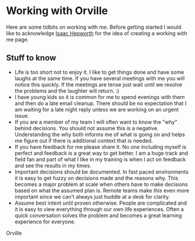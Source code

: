 # Working with Orville
Here are some tidbits on working with me. Before getting started I would like to acknowledge [Isaac Hepworth](https://github.com/hepwori/wwi) for the idea of creating a working with me page.

## Stuff to know
* Life is too short not to enjoy it. I like to get things done and have some laughs at the same time. If you have several meetings with me you will notice this quickly. If the meetings are tense just wait until we resolve the problems and the laughter will return. :)
* I have young kids so it is common for me to spend evenings with them and then do a late email cleanup. There should be no expectation that I am waiting for a late night reply unless we are working on an urgent issue.
* If you are a member of my team I will often want to know the "why" behind decisions. You should not assume this is a negative. Understanding the why both informs me of what is going on and helps me figure out if there is additional context that is needed.
* If you have feedback for me please share it. No one including myself is perfect and feedback is a great way to get better. I am a huge track and field fan and part of what I like in my training is when I act on feedback and see the results in my times.
* Important decisions should be documented. In fast paced environments it is easy to get fuzzy on decisions made and the reasons why. This becomes a major problem at scale when others have to make decisions based on what the assumed plan is. Remote teams make this even more important since we can't always just huddle at a desk for clarity.
* Assume best intent until proven otherwise. People are complicated and it is easy to view everything through our own life experiences. Often a quick conversation solves the problem and becomes a great learning experience for everyone.

Orville
